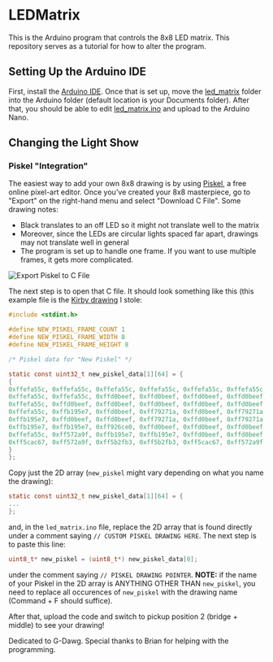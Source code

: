 # LEDMatrix
This is the Arduino program that controls the 8x8 LED matrix. This repository serves as a tutorial for how to alter the program.

## Setting Up the Arduino IDE
First, install the [Arduino IDE](https://www.arduino.cc/en/main/software). Once that is set up, move the [led_matrix](led_matrix) folder into the Arduino folder (default location is your Documents folder). After that, you should be able to edit [led_matrix.ino](led_matrix/led_matrix.ino) and upload to the Arduino Nano.

## Changing the Light Show
### Piskel "Integration"
The easiest way to add your own 8x8 drawing is by using [Piskel](https://www.piskelapp.com/), a free online pixel-art editor. Once you've created your 8x8 masterpiece, go to "Export" on the right-hand menu and select "Download C File". Some drawing notes:
* Black translates to an off LED so it might not translate well to the matrix
* Moreover, since the LEDs are circular lights spaced far apart, drawings may not translate well in general
* The program is set up to handle one frame. If you want to use multiple frames, it gets more complicated.

![Export Piskel to C File](images/piskel_tutorial.PNG)

The next step is to open that C file. It should look something like this (this example file is the [Kirby drawing](https://www.pixilart.com/art/kirby-in-8x8-pixels-e32a65af67f1eb1) I stole:

```c
#include <stdint.h>

#define NEW_PISKEL_FRAME_COUNT 1
#define NEW_PISKEL_FRAME_WIDTH 8
#define NEW_PISKEL_FRAME_HEIGHT 8

/* Piskel data for "New Piskel" */

static const uint32_t new_piskel_data[1][64] = {
{
0xffefa55c, 0xffefa55c, 0xffefa55c, 0xffefa55c, 0xffefa55c, 0xffefa55c, 0xffefa55c, 0xffefa55c, 
0xffefa55c, 0xffefa55c, 0xffd0beef, 0xffd0beef, 0xffd0beef, 0xffd0beef, 0xffefa55c, 0xffefa55c, 
0xffefa55c, 0xffd0beef, 0xffd0beef, 0xffd0beef, 0xffd0beef, 0xffd0beef, 0xffd0beef, 0xffefa55c, 
0xffefa55c, 0xffb195e7, 0xffd0beef, 0xff79271a, 0xffd0beef, 0xff79271a, 0xffd0beef, 0xffefa55c, 
0xffb195e7, 0xffd0beef, 0xffd0beef, 0xff79271a, 0xffd0beef, 0xff79271a, 0xffd0beef, 0xffb195e7, 
0xffb195e7, 0xffb195e7, 0xff926ce0, 0xffd0beef, 0xffd0beef, 0xffd0beef, 0xff926ce0, 0xffb195e7, 
0xffefa55c, 0xff572a9f, 0xffb195e7, 0xffb195e7, 0xffd0beef, 0xffd0beef, 0xff572a9f, 0xffefa55c, 
0xff5cac67, 0xff572a9f, 0xff5b2fb3, 0xff5b2fb3, 0xff5cac67, 0xff572a9f, 0xff5b2fb3, 0xff5cac67
}
};
```

Copy just the 2D array (`new_piskel` might vary depending on what you name the drawing):
```c
static const uint32_t new_piskel_data[1][64] = {
...
};
```
and, in the `led_matrix.ino` file, replace the 2D array that is found directly under a comment saying `// CUSTOM PISKEL DRAWING HERE`. The next step is to paste this line:

```c
uint8_t* new_piskel = (uint8_t*) new_piskel_data[0];
```

under the comment saying `// PISKEL DRAWING POINTER`. **NOTE:** if the name of your Piskel in the 2D array is ANYTHING OTHER THAN `new_piskel`, you need to replace all occurences of `new_piskel` with the drawing name (Command + F should suffice).

After that, upload the code and switch to pickup position 2 (bridge + middle) to see your drawing!
 





Dedicated to G-Dawg. Special thanks to Brian for helping with the programming.
